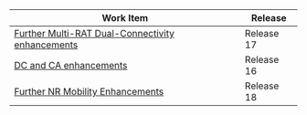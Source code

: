 
| Work Item                                                                                                                                    | Release    |
| -------------------------------------------------------------------------------------------------------------------------------------------- | ---------- |
| [Further Multi-RAT Dual-Connectivity enhancements](./Release%2017/Further%20Multi-RAT%20Dual-Connectivity%20enhancements.md) | Release 17 |
| [DC and CA enhancements](./Release%2016/DC%20and%20CA%20enhancements.md)                                                     | Release 16 |
| [Further NR Mobility Enhancements](./Release%2018/Further%20NR%20Mobility%20Enhancements.md)                                 | Release 18 |

